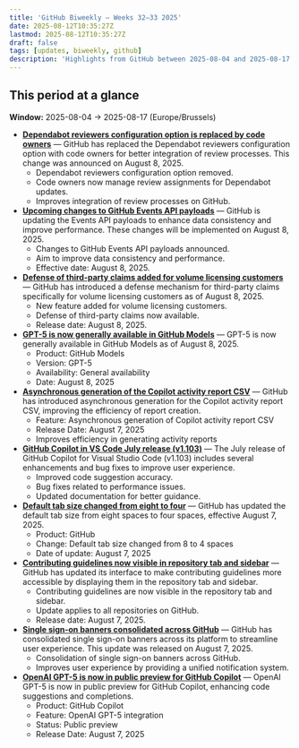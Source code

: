 ```yaml
---
title: 'GitHub Biweekly – Weeks 32–33 2025'
date: 2025-08-12T10:35:27Z
lastmod: 2025-08-12T10:35:27Z
draft: false
tags: [updates, biweekly, github]
description: 'Highlights from GitHub between 2025-08-04 and 2025-08-17.'
---
```

## This period at a glance

**Window:** 2025-08-04 → 2025-08-17 (Europe/Brussels)

- **[Dependabot reviewers configuration option is replaced by code owners](https://github.blog/changelog/2025-08-08-dependabot-reviewers-configuration-option-is-replaced-by-code-owners)** — GitHub has replaced the Dependabot reviewers configuration option with code owners for better integration of review processes. This change was announced on August 8, 2025.
  - Dependabot reviewers configuration option removed.
  - Code owners now manage review assignments for Dependabot updates.
  - Improves integration of review processes on GitHub.
- **[Upcoming changes to GitHub Events API payloads](https://github.blog/changelog/2025-08-08-upcoming-changes-to-github-events-api-payloads)** — GitHub is updating the Events API payloads to enhance data consistency and improve performance. These changes will be implemented on August 8, 2025.
  - Changes to GitHub Events API payloads announced.
  - Aim to improve data consistency and performance.
  - Effective date: August 8, 2025.
- **[Defense of third-party claims added for volume licensing customers](https://github.blog/changelog/2025-08-08-defense-of-third-party-claims-added-for-volume-licensing-customers)** — GitHub has introduced a defense mechanism for third-party claims specifically for volume licensing customers as of August 8, 2025.
  - New feature added for volume licensing customers.
  - Defense of third-party claims now available.
  - Release date: August 8, 2025.
- **[GPT-5 is now generally available in GitHub Models](https://github.blog/changelog/2025-08-07-gpt-5-is-now-generally-available-in-github-models)** — GPT-5 is now generally available in GitHub Models as of August 8, 2025.
  - Product: GitHub Models
  - Version: GPT-5
  - Availability: General availability
  - Date: August 8, 2025
- **[Asynchronous generation of the Copilot activity report CSV](https://github.blog/changelog/2025-08-07-asynchronous-generation-of-the-copilot-activity-report-csv)** — GitHub has introduced asynchronous generation for the Copilot activity report CSV, improving the efficiency of report creation.
  - Feature: Asynchronous generation of Copilot activity report CSV
  - Release Date: August 7, 2025
  - Improves efficiency in generating activity reports
- **[GitHub Copilot in VS Code July release (v1.103)](https://github.blog/changelog/2025-08-07-github-copilot-in-vs-code-july-release-v1-103)** — The July release of GitHub Copilot for Visual Studio Code (v1.103) includes several enhancements and bug fixes to improve user experience.
  - Improved code suggestion accuracy.
  - Bug fixes related to performance issues.
  - Updated documentation for better guidance.
- **[Default tab size changed from eight to four](https://github.blog/changelog/2025-08-07-default-tab-size-changed-from-eight-to-four)** — GitHub has updated the default tab size from eight spaces to four spaces, effective August 7, 2025.
  - Product: GitHub
  - Change: Default tab size changed from 8 to 4 spaces
  - Date of update: August 7, 2025
- **[Contributing guidelines now visible in repository tab and sidebar](https://github.blog/changelog/2025-08-07-contributing-guidelines-now-visible-in-repository-tab-and-sidebar)** — GitHub has updated its interface to make contributing guidelines more accessible by displaying them in the repository tab and sidebar.
  - Contributing guidelines are now visible in the repository tab and sidebar.
  - Update applies to all repositories on GitHub.
  - Release date: August 7, 2025.
- **[Single sign-on banners consolidated across GitHub](https://github.blog/changelog/2025-08-07-single-sign-on-banners-consolidated-across-github)** — GitHub has consolidated single sign-on banners across its platform to streamline user experience. This update was released on August 7, 2025.
  - Consolidation of single sign-on banners across GitHub.
  - Improves user experience by providing a unified notification system.
- **[OpenAI GPT-5 is now in public preview for GitHub Copilot](https://github.blog/changelog/2025-08-07-openai-gpt-5-is-now-in-public-preview-for-github-copilot)** — OpenAI GPT-5 is now in public preview for GitHub Copilot, enhancing code suggestions and completions.
  - Product: GitHub Copilot
  - Feature: OpenAI GPT-5 integration
  - Status: Public preview
  - Release Date: August 7, 2025


